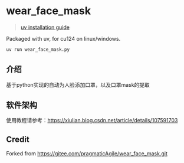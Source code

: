 # wear_face_mask

> [uv installation guide](https://docs.astral.sh/uv/getting-started/installation/#__tabbed_1_2)

Packaged with uv, for cu124 on linux/windows.


```bash
uv run wear_face_mask.py
```

## 介绍
基于python实现的自动为人脸添加口罩，以及口罩mask的提取

## 软件架构
使用教程请参考：https://xiulian.blog.csdn.net/article/details/107591703

## Credit

Forked from https://gitee.com/pragmaticAgile/wear_face_mask.git